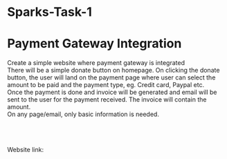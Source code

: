 # Sparks-Task-1

# Payment Gateway Integration

Create a simple website where payment gateway is integrated <br />
There will be a simple donate button on homepage. On clicking the donate button, the user will land on the payment page where user can select the amount to be paid and the payment type, eg. Credit card, Paypal etc.<br />
Once the payment is done and invoice will be generated and email will be sent to the user for the payment received. The invoice will contain the amount.<br />
On any page/email, only basic information is needed.<br />
<br />
<br />
<br />

Website link: 
